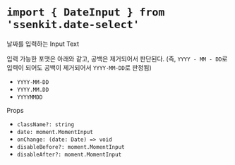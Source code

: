 # `import { DateInput } from 'ssenkit.date-select'`

날짜를 입력하는 Input Text

입력 가능한 포맷은 아래와 같고, 공백은 제거되어서 판단된다. (즉, `YYYY - MM - DD`로 입력이 되어도 공백이 제거되어서 `YYYY-MM-DD`로 판정됨)
- `YYYY-MM-DD`
- `YYYY.MM.DD`
- `YYYYMMDD`

Props
- `className?: string`
- `date: moment.MomentInput`
- `onChange: (date: Date) => void`
- `disableBefore?: moment.MomentInput`
- `disableAfter?: moment.MomentInput`